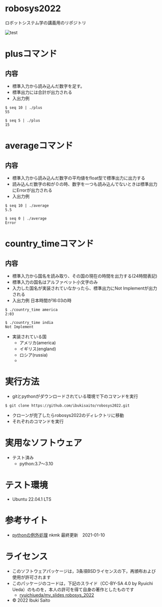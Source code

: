 # robosys2022
ロボットシステム学の講義用のリポジトリ


![test](https://github.com/ibukisaito/robosys2022/actions/workflows/test.yml/badge.svg)

# plusコマンド

## 内容
* 標準入力から読み込んだ数字を足す。
* 標準出力には合計が出力される
* 入出力例
```
$ seq 10 | ./plus
55  

$ seq 5 | ./plus
15
```
# averageコマンド

## 内容
* 標準入力から読み込んだ数字の平均値をfloat型で標準出力に出力する
* 読み込んだ数字の和が０の時、数字を一つも読み込んでないときは標準出力にErrorが出力される
* 入出力例
```
$ seq 10 | ./average
5.5 

$ seq 0 | ./average
Error
```

# country_timeコマンド

## 内容
* 標準入力から国名を読み取り、その国の現在の時間を出力する(24時間表記)
* 標準入力の国名はアルファベット小文字のみ
* 入力した国名が実装されていなかったら、標準出力にNot Implementが出力される
* 入出力例 日本時間が16:03の時
```
$ ./country_time america
2:03 

$ ./country_time india
Not Implement
```
* 実装されている国
  * アメリカ(america)
  * イギリス(england)
  * ロシア(russia)
  * 

# 実行方法
* gitとpythonがダウンロードされている環境で下のコマンドを実行
```
$ git clone https://github.com/ibukisaito/robosys2022.git
```
* クローンが完了したらrobosys2022のディレクトリに移動
* それぞれのコマンドを実行

# 実用なソフトウェア
* テスト済み
  * python:3.7～3.10


# テスト環境
* Ubuntu 22.04.1 LTS

# 参考サイト
* [pythonの例外処理](https://note.nkmk.me/python-try-except-else-finally/) nkmk 最終更新　2021-01-10 


# ライセンス
  * このソフトウェアパッケージは，3条項BSDライセンスの下，再頒布および使用が許可されます
  * このパッケージのコードは，下記のスライド（CC-BY-SA 4.0 by Ryuichi Ueda）のものを，本人の許可を得て自身の著作としたものです
      * [ryuichiueda/my_slides robosys_2022](https://github.com/ryuichiueda/my_slides/tree/master/robosys_2022)
  * © 2022 Ibuki Saito

